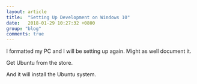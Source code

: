 ```yaml
---
layout: article
title:  "Setting Up Development on Windows 10"
date:   2018-01-29 10:27:32 +0800
group: "blog"
comments: true
---
```

I formatted my PC and I will be setting up again. Might as well document it.

Get Ubuntu from the store.

And it will install the Ubuntu system.
